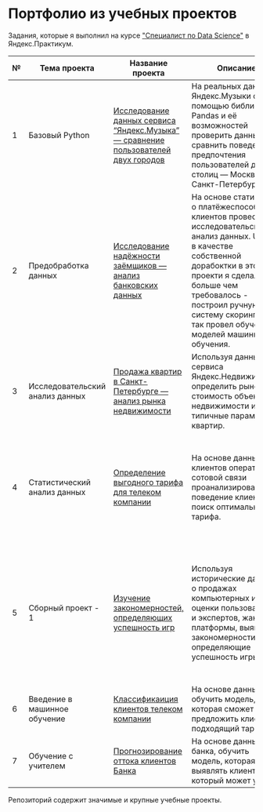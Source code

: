 # Портфолио из учебных проектов

Задания, которые я выполнил на курсе ["Специалист по Data Science"][1] в Яндекс.Практикум.  
  
| № | Тема проекта | Название проекта | Описание | Инструменты |
| --- | --- | --- | --- | --- |
| 1 | Базовый Python | [Исследование данных сервиса “Яндекс.Музыка” — сравнение пользователей двух городов](https://github.com/FedorSafonov/Projects/tree/main/yandex_praktikum_projects/%D0%AF%D0%BD%D0%B4%D0%B5%D0%BA%D1%81%20%D0%BC%D1%83%D0%B7%D1%8B%D0%BA%D0%B0) | На реальных данных Яндекс.Музыки c помощью библиотеки Pandas и её возможностей проверить данные и сравнить поведение и предпочтения пользователей двух столиц — Москвы и Санкт-Петербурга. | Python, Pandas |
| 2 | Предобработка данных | [Исследование надёжности заёмщиков — анализ банковских данных](https://github.com/FedorSafonov/Projects/tree/main/yandex_praktikum_projects/%D0%98%D1%81%D1%81%D0%BB%D0%B5%D0%B4%D0%BE%D0%B2%D0%B0%D0%BD%D0%B8%D0%B5%20%D0%BD%D0%B0%D0%B4%D1%91%D0%B6%D0%BD%D0%BE%D1%81%D1%82%D0%B8%20%D0%BF%D0%BB%D0%B0%D1%82%D0%B5%D0%BB%D1%8C%D1%89%D0%B8%D0%BA%D0%BE%D0%B2) | На основе статистики о платёжеспособности клиентов провести исследовательский анализ данных. Update: в качестве собственной дорабоктки в этом проекти я сделал больше чем требовалось - построил ручную систему скоринга, а так провел обучение моделей машинного обучения.  | предобработка данных, Python, Pandas |
| 3 | Исследовательский анализ данных | [Продажа квартир в Санкт-Петербурге — анализ рынка недвижимости](https://github.com/FedorSafonov/Projects/tree/main/yandex_praktikum_projects/%D0%98%D1%81%D1%81%D0%BB%D0%B5%D0%B4%D0%BE%D0%B2%D0%B0%D0%BD%D0%B8%D0%B5%20%D0%BE%D0%B1%D1%8A%D1%8F%D0%B2%D0%BB%D0%B5%D0%BD%D0%B8%D0%B9%20%D0%BE%20%D0%BF%D1%80%D0%BE%D0%B4%D0%B0%D0%B6%D0%B5%20%D0%BA%D0%B2%D0%B0%D1%80%D1%82%D0%B8%D1%80) | Используя данные сервиса Яндекс.Недвижимость, определить рыночную стоимость объектов недвижимости и типичные параметры квартир. | Python, Pandas, Matplotlib, исследовательский анализ данных ,визуализация данных, предобработка данных |
| 4 | Статистический анализ данных | [Определение выгодного тарифа для телеком компании](https://github.com/FedorSafonov/Projects/tree/main/yandex_praktikum_projects/%D0%9E%D0%BF%D1%80%D0%B5%D0%B4%D0%B5%D0%BB%D0%B5%D0%BD%D0%B8%D0%B5%20%D0%BF%D0%B5%D1%80%D1%81%D0%BF%D0%B5%D0%BA%D1%82%D0%B8%D0%B2%D0%BD%D0%BE%D0%B3%D0%BE%20%D1%82%D0%B0%D1%80%D0%B8%D1%84%D0%B0%20%D0%B4%D0%BB%D1%8F%20%D1%82%D0%B5%D0%BB%D0%B5%D0%BA%D0%BE%D0%BC-%D0%BA%D0%BE%D0%BC%D0%BF%D0%B0%D0%BD%D0%B8%D0%B8) | На основе данных клиентов оператора сотовой связи проанализировать поведение клиентов и поиск оптимального тарифа. | Python, Pandas, Matplotlib, NumPy, SciPy, NumPy, SciPy, визуализация данных описательная статистика, проверка статистических гипотез |
| 5 | Сборный проект - 1 | [Изучение закономерностей, определяющих успешность игр](https://github.com/FedorSafonov/Projects/tree/main/yandex_praktikum_projects/%D0%98%D1%81%D1%81%D0%BB%D0%B5%D0%B4%D0%BE%D0%B2%D0%B0%D0%BD%D0%B8%D0%B5%20%D1%80%D1%8B%D0%BD%D0%BA%D0%B0%20%D0%B2%D0%B8%D0%B4%D0%B5%D0%BE%D0%B8%D0%B3%D1%80%20(%D0%A1%D0%B1%D0%BE%D1%80%D0%BD%D1%8B%D0%B9%20%D0%BF%D1%80%D0%BE%D0%B5%D0%BA%D1%82%201)) | Используя исторические данные о продажах компьютерных игр, оценки пользователей и экспертов, жанры и платформы, выявить закономерности, определяющие успешность игры.  | Python, Pandas, Matplotlib, NumPy, SciPy, предобработка данных, исследовательский анализ данных, визуализация данных, описательная статистика, проверка статистических гипотез |
| 6 | Введение в машинное обучение | [Классификаиция клиентов телеком компании](https://github.com/FedorSafonov/Projects/tree/main/yandex_praktikum_projects/%D0%A0%D0%B5%D0%BA%D0%BE%D0%BC%D0%B5%D0%BD%D0%B4%D0%B0%D1%86%D0%B8%D1%8F%20%D1%82%D0%B0%D1%80%D0%B8%D1%84%D0%BE%D0%B2) | На основе данных обучить модель, которая сможет предложить клиенту подходящий тариф. | Python, Pandas, Matplotlib, NumPy, Scikit-learn |
| 7 | Обучение с учителем | [Прогнозирование оттока клиентов Банка](https://github.com/FedorSafonov/Projects/tree/main/yandex_praktikum_projects/%D0%A0%D0%B5%D0%BA%D0%BE%D0%BC%D0%B5%D0%BD%D0%B4%D0%B0%D1%86%D0%B8%D1%8F%20%D1%82%D0%B0%D1%80%D0%B8%D1%84%D0%BE%D0%B2) | На основе данных из банка, обучить модель, которая будет выявлять клиента, который может уйти | Python, Pandas, Matplotlib, NumPy, Scikit-learn |  

Репозиторий содержит значимые и крупные учебные проекты. 

[1]:https://praktikum.yandex.ru/profile/data-scientist/ 
